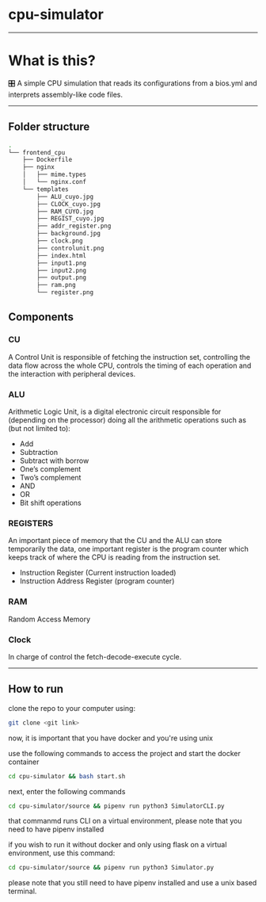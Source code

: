 # cpu-simulator
***
# What is this?
🎛 A simple CPU simulation that reads its configurations from a bios.yml and interprets assembly-like code files.
***
## Folder structure
```bash
.
└── frontend_cpu
    ├── Dockerfile
    ├── nginx
    │   ├── mime.types
    │   └── nginx.conf
    └── templates
        ├── ALU_cuyo.jpg
        ├── CLOCK_cuyo.jpg
        ├── RAM_CUYO.jpg
        ├── REGIST_cuyo.jpg
        ├── addr_register.png
        ├── background.jpg
        ├── clock.png
        ├── controlunit.png
        ├── index.html
        ├── input1.png
        ├── input2.png
        ├── output.png
        ├── ram.png
        └── register.png
```
## Components
### CU
A Control Unit is responsible of fetching the instruction set, controlling the data flow across the whole CPU,  controls the timing of each operation and the interaction with peripheral devices. 

### ALU
Arithmetic Logic Unit, is a digital electronic circuit responsible for (depending on the processor) doing all the arithmetic operations such as (but not limited to): 
* Add
* Subtraction
* Subtract with borrow
* One’s complement
* Two’s complement
* AND
* OR
* Bit shift operations

### REGISTERS
An important piece of memory that the CU and the ALU can store temporarily the data, one important register is the program counter which keeps track  of where the CPU is reading from the instruction set.

* Instruction Register (Current instruction loaded)
* Instruction Address Register (program counter)

### RAM
Random Access Memory

### Clock
In charge of control the fetch-decode-execute cycle.
***
## How to run
clone the repo to your computer using: 
   ```bash
git clone <git link>
```
now, it is important that you have docker and you're using unix

use the following commands to access the project and start the docker container

 ```bash
cd cpu-simulator && bash start.sh
```
next, enter the following commands
 ```bash
cd cpu-simulator/source && pipenv run python3 SimulatorCLI.py
```
that commanmd runs CLI on a virtual environment, please note that you need to have pipenv installed

if you wish to run it without docker and only using flask on a virtual environment, use this command:

```bash
cd cpu-simulator/source && pipenv run python3 Simulator.py
```
please note that you still need to have pipenv installed and use a unix based terminal.








